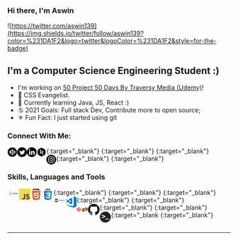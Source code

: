 ### Hi there, I'm Aswin

![https://twitter.com/aswin139](https://img.shields.io/twitter/follow/aswin139?color=%231DA1F2&logo=twitter&logoColor=%231DA1F2&style=for-the-badge)

## I'm a Computer Science Engineering Student :)
- I'm working on [50 Project 50 Days By Traversy Media (Udemy)][website]!
- 🤗 CSS Evangelist.
- 🤚 Currently learning Java, JS, React :)
- ♋️ 2021 Goals: Full stack Dev, Contribute more to open source;
- ⚜️ Fun Fact: I just started using git 

### Connect With Me:

[<img align="left" alt="aswin13" width="22px" src="codepen.png"/>][CodePen]{:target="_blank"}
[<img align="left" alt="photreo" width="22px" src="twitter.png"/>][Twitter]{:target="_blank"}
[<img align="left" alt="aswin" width="22px" src="link.png"/>][LinkEdin]{:target="_blank"}
[<img align="left" alt="aswin" width="22px" src="hacker.png"/>][HackerRank]{:target="_blank"}
[<img align="left" alt="aswin" width="22px" src="instagram.png"/>][Instagram]{:target="_blank"}
<br />

### Skills, Languages and Tools

[<img align="left" alt="Java" width="26px" src="java.png" />][JAVA]{:target="_blank"}
[<img align="left" alt="JavaScript" width="26px" src="js.png" />][Javascript]{:target="_blank"}
[<img align="left" alt="HTML5" width="26px" src="html.png" />][HTML]{:target="_blank"}
[<img align="left" alt="CSS3" width="26px" src="css.png" />][CSS]{:target="_blank"}
[<img align="left" alt="Eclipse" width="26px" src="ecl.png" />][ecl]{:target="_blank"}
[<img align="left" alt="Visual Studio Code" width="26px" src="vsc.png" />][vsc]{:target="_blank"}
[<img align="left" alt="Git" width="26px" src="git.png" />][git]{:target="_blank"}
[<img align="left" alt="GitHub" width="26px" src="github.png" />][github]{:target="_blank
[<img align="left" alt="Terminal" width="26px" src="term.png" />][term]{:target="_blank"}
<br />
<br />

---

[website]: https://www.udemy.com/course/50-projects-50-days/
[CodePen]:https://codepen.io/aswinap13
[Twitter]: https://twitter.com/aswin139
[LinkEdin]: https://www.linkedin.com/in/aswin-a-p/
[HackerRank]: https://www.hackerrank.com/aswinap10
[Instagram]: https://www.instagram.com/a.s__w.i.n/
[JAVA]:https://www.java.com/
[Javascript]:https://www.javascript.com/
[HTML]:https://html.com/
[CSS]:https://developer.mozilla.org/en-US/docs/Web/CSS
[ecl]:https://www.eclipse.org/
[vsc]:https://code.visualstudio.com/
[git]:https://git-scm.com/
[github]:https://github.com/
[term]:https://www.microsoft.com/en-us/p/windows-terminal/9n0dx20hk701
